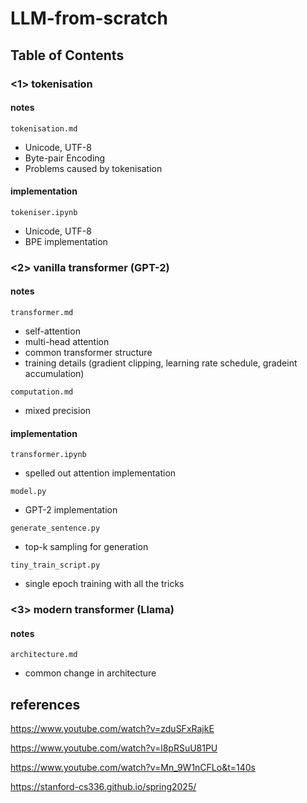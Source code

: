 # LLM-from-scratch

## Table of Contents

### <1> tokenisation
#### notes
`tokenisation.md`
- Unicode, UTF-8
- Byte-pair Encoding 
- Problems caused by tokenisation

#### implementation
`tokeniser.ipynb`
- Unicode, UTF-8
- BPE implementation

### <2> vanilla transformer (GPT-2)
#### notes
`transformer.md`
- self-attention
- multi-head attention
- common transformer structure
- training details (gradient clipping, learning rate schedule, gradeint accumulation)

`computation.md`
- mixed precision

#### implementation
`transformer.ipynb`
- spelled out attention implementation

`model.py`
- GPT-2 implementation
  
`generate_sentence.py`
- top-k sampling for generation

`tiny_train_script.py`
- single epoch training with all the tricks

### <3> modern transformer (Llama)

#### notes
`architecture.md`
- common change in architecture 


## references

https://www.youtube.com/watch?v=zduSFxRajkE

https://www.youtube.com/watch?v=l8pRSuU81PU

https://www.youtube.com/watch?v=Mn_9W1nCFLo&t=140s

https://stanford-cs336.github.io/spring2025/
